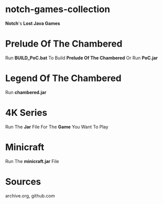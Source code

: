 # notch-games-collection
 **Notch**'s **Lost Java Games**
# Prelude Of The Chambered
 Run **BUILD_PoC.bat** To Build **Prelude Of The Chambered** Or Run **PoC.jar**
# Legend Of The Chambered
 Run **chambered.jar**
# 4K Series
 Run The **Jar** File For The **Game** You Want To Play
# Minicraft
 Run The **minicraft.jar** File
# Sources
 archive.org, github.com
